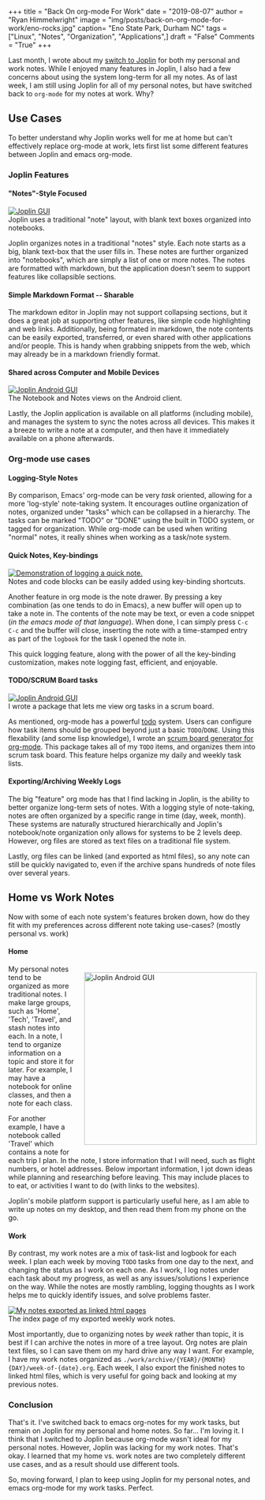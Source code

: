 +++
title  = "Back On org-mode For Work"
date   = "2019-08-07"
author = "Ryan Himmelwright"
image  = "img/posts/back-on-org-mode-for-work/eno-rocks.jpg"
caption= "Eno State Park, Durham NC"
tags   = ["Linux", "Notes", "Organization", "Applications",]
draft  = "False"
Comments = "True"
+++

Last month, I wrote about my [switch to Joplin](post/switched-to-joplin-notes/)
for both my personal and work notes. While I enjoyed many features in Joplin, I
also had a few concerns about using the system long-term for all my notes.
As of last week, I am still using Joplin for all of my personal notes, but have switched
back to `org-mode` for my notes at work. Why?

<!--more-->

## Use Cases
To better understand why Joplin works well for me at home but can't effectively
replace org-mode at work, lets first list some different features between Joplin and
emacs org-mode.

### Joplin Features
#### "Notes"-Style Focused
<a href="/img/posts/back-on-org-mode-for-work/joplin-gui.png">
<img alt="Joplin GUI" src="/img/posts/back-on-org-mode-for-work/joplin-gui.png" style="max-width: 100%;"/></a>
<div class="caption">Joplin uses a traditional "note" layout, with blank text
boxes organized into notebooks.</div>

Joplin organizes notes in a traditional "notes" style. Each note starts as a
big, blank text-box that the user fills in. These notes are further organized
into "notebooks", which are simply a list of one or more notes. The notes are
formatted with markdown, but the application doesn't seem to support features
like collapsible sections.

#### Simple Markdown Format -- Sharable
The markdown editor in Joplin may not support collapsing sections, but it does
a great job at supporting other features, like simple code highlighting and web
links. Additionally, being formated in markdown, the note contents can be easily
exported, transferred, or even shared with other applications and/or people.
This is handy when grabbing snippets from the web, which may already be in a
markdown friendly format.

#### Shared across Computer and Mobile Devices
<a href="/img/posts/back-on-org-mode-for-work/joplin-android.png">
<img alt="Joplin Android GUI" src="/img/posts/back-on-org-mode-for-work/joplin-android.png" style="max-width: 100%;"/></a>
<div class="caption">The Notebook and Notes views on the Android client.</div>

Lastly, the Joplin application is available on all platforms (including
mobile), and manages the system to sync the notes across all devices. This
makes it a breeze to write a note at a computer, and then have it immediately
available on a phone afterwards.

### Org-mode use cases
#### Logging-Style Notes
By comparison, Emacs' org-mode can be very *task* oriented, allowing for a more
'log-style' note-taking system. It encourages outline organization of notes,
organized under "tasks" which can be collapsed in a hierarchy. The
tasks can be marked "TODO" or "DONE" using the built in TODO system, or
tagged for organization. While org-mode can be used when writing "normal" notes, it really
shines when working as a task/note system.

#### Quick Notes, Key-bindings

<a href='../../img/posts/back-on-org-mode-for-work/note-demo.gif'>
<img alt="Demonstration of logging a quick note." src="../../img/posts/back-on-org-mode-for-work/note-demo-pre.png" onmouseover="this.src='../../img/posts/back-on-org-mode-for-work/note-demo.gif'" onmouseout="this.src='../../img/posts/back-on-org-mode-for-work/note-demo-pre.png'" style="max-width: 100%;"/>
</a>
<div class="caption">Notes and code blocks can be easily added using
key-binding shortcuts.</div>

Another feature in org mode is the note drawer. By pressing a key combination
(as one tends to do in Emacs), a new buffer will open up to take a note in. The
contents of the note may be text, or even a code snippet (*in the emacs mode of
that language*). When done, I can simply press `C-c C-c` and the buffer will
close, inserting the note with a time-stamped entry as part of the `logbook`
for the task I opened the note in.

This quick logging feature, along with the power of all the key-binding
customization, makes note logging fast, efficient, and enjoyable.

#### TODO/SCRUM Board tasks

<a href="/img/posts/back-on-org-mode-for-work/scrum-board.png">
<img alt="Joplin Android GUI" src="/img/posts/back-on-org-mode-for-work/scrum-board.png" style="max-width: 100%;"/></a>
<div class="caption">I wrote a package that lets me view org tasks in a
scrum board.</div>

As mentioned, org-mode has a powerful
[todo](https://orgmode.org/manual/TODO-items.html) system. Users can configure
how task items should be grouped beyond just a basic `TODO`/`DONE`. Using this
flexability (and some lisp knowledge), I wrote an [scrum board generator for
org-mode](https://github.com/himmAllRight/ry-org-scrum). This package takes all
of my `TODO` items, and organizes them into scrum task board. This feature
helps organize my daily and weekly task lists.

#### Exporting/Archiving Weekly Logs
The big "feature" org mode has that I find lacking in Joplin, is the
ability to better organize long-term sets of notes. With a logging style of
note-taking, notes are often organized by a specific range in time (day, week,
month). These systems are naturally structured hierarchically and Joplin's notebook/note
organization only allows for systems to be 2 levels deep. However, org files are stored
as text files on a traditional file system.

Lastly, org files can be linked (and exported as html files), so any note can
still be quickly navigated to, even if the archive spans hundreds of note files over
several years.

## Home vs Work Notes

Now with some of each note system's features broken down, how do they
fit with my preferences across different note taking use-cases? (mostly personal vs.
work)

#### Home
<a href="/img/posts/back-on-org-mode-for-work/joplin-travel-notes.jpg">
<img alt="Joplin Android GUI" src="/img/posts/back-on-org-mode-for-work/joplin-travel-notes.jpg" style="max-width: 100%; width: 350px; float: right; padding: 15px 0px 10px 20px"/></a>

My personal notes tend to be organized as more traditional notes. I make large
groups, such as 'Home', 'Tech', 'Travel', and stash notes into each. In a note,
I tend to organize information on a topic and store it for later. For example,
I may have a notebook for online classes, and then a note for each class.

For another example, I have a notebook called 'Travel' which contains a note
for each trip I plan.  In the note, I store information that I will need, such
as flight numbers, or hotel addresses. Below important information, I jot down
ideas while planning and researching before leaving. This may include places to
to eat, or activities I want to do (with links to the websites).

Joplin's mobile platform support is particularly useful here, as I am able to
write up notes on my desktop, and then read them from my phone on the go.

#### Work

By contrast, my work notes are a mix of task-list and logbook for each
week. I plan each week by moving `TODO` tasks from one day to
the next, and changing the status as I work on each one. As I work, I log notes
under each task about my progress, as well as any issues/solutions I experience
on the way. While the notes are mostly rambling, logging thoughts as I work
helps me to quickly identify issues, and solve problems faster.

<a href="/img/posts/back-on-org-mode-for-work/exported-notes.png">
<img alt="My notes exported as linked html pages" src="/img/posts/back-on-org-mode-for-work/exported-notes.png" style="max-width: 100%;"/></a>
<div class="caption">The index page of my exported weekly work notes.</div>

Most importantly, due to organizing notes by *week* rather than topic, it is
best if I can archive the notes in more of a tree layout. Org notes are plain
text files, so I can save them on my hard drive any way I want. For example, I
have my work notes organized as `./work/archive/{YEAR}/{MONTH}{DAY}/week-of-{date}.org`.
Each week, I also export the finished notes to linked html files, which is very
useful for going back and looking at my previous notes.

### Conclusion

That's it. I've switched back to emacs org-notes for my work tasks,
but remain on Joplin for my personal and home notes. So far... I'm loving
it. I think that I switched to Joplin because org-mode wasn't ideal for my
personal notes. However, Joplin was lacking for my work
notes. That's okay. I learned that my home vs. work notes are two completely
different use cases, and as a result should use different tools.

So, moving forward, I plan to keep using Joplin for my personal notes, and
emacs org-mode for my work tasks. Perfect.
